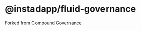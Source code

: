 # @instadapp/fluid-governance

Forked from [Compound Governance](https://github.com/compound-finance/compound-protocol/tree/1243a5e7498f943a6061a4dbf3b71041ec7c6c70/contracts/Governance)
